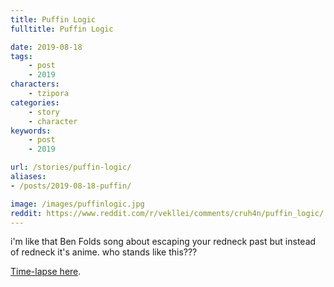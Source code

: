 ```yaml
---
title: Puffin Logic
fulltitle: Puffin Logic

date: 2019-08-18
tags:
    - post
    - 2019
characters:
    - tzipora
categories:
    - story
    - character
keywords:
    - post
    - 2019

url: /stories/puffin-logic/
aliases:
- /posts/2019-08-18-puffin/

image: /images/puffinlogic.jpg
reddit: https://www.reddit.com/r/vekllei/comments/cruh4n/puffin_logic/
---
```

i'm like that Ben Folds song about escaping your redneck past but instead of redneck it's anime. who stands like this???

[Time-lapse here](https://www.instagram.com/p/B1SRoV6D3_w/).
